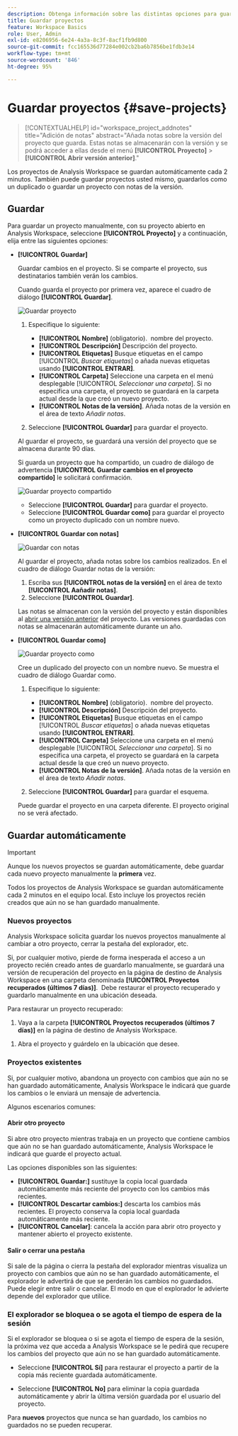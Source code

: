 ```yaml
---
description: Obtenga información sobre las distintas opciones para guardar sus proyectos en Analysis Workspace.
title: Guardar proyectos
feature: Workspace Basics
role: User, Admin
exl-id: e8206956-6e24-4a3a-8c3f-8acf1fb9d800
source-git-commit: fcc165536d77284e002cb2ba6b7856be1fdb3e14
workflow-type: tm+mt
source-wordcount: '846'
ht-degree: 95%

---
```



# Guardar proyectos {#save-projects}

<!-- markdownlint-disable MD034 -->

>[!CONTEXTUALHELP]
>id="workspace_project_addnotes"
>title="Adición de notas"
>abstract="Añada notas sobre la versión del proyecto que guarda. Estas notas se almacenarán con la versión y se podrá acceder a ellas desde el menú **[!UICONTROL Proyecto]** > **[!UICONTROL Abrir versión anterior]**."

<!-- markdownlint-enable MD034 -->


Los proyectos de Analysis Workspace se guardan automáticamente cada 2 minutos. También puede guardar proyectos usted mismo, guardarlos como un duplicado o guardar un proyecto con notas de la versión.

## Guardar

Para guardar un proyecto manualmente, con su proyecto abierto en Analysis Workspace, seleccione **[!UICONTROL Proyecto]** y a continuación, elija entre las siguientes opciones:

* **[!UICONTROL Guardar]**

  Guardar cambios en el proyecto. Si se comparte el proyecto, sus destinatarios también verán los cambios. 

  Cuando guarda el proyecto por primera vez, aparece el cuadro de diálogo **[!UICONTROL Guardar]**.

  ![Guardar proyecto](assets/save-project.png)

   1. Especifique lo siguiente:

      * **[!UICONTROL Nombre]** (obligatorio).  nombre del proyecto.
      * **[!UICONTROL Descripción]** Descripción del proyecto.
      * **[!UICONTROL Etiquetas]** Busque etiquetas en el campo [!UICONTROL *Buscar etiquetas*] o añada nuevas etiquetas usando **[!UICONTROL ENTRAR]**.
      * **[!UICONTROL Carpeta]** Seleccione una carpeta en el menú desplegable [!UICONTROL *Seleccionar una carpeta*]. Si no especifica una carpeta, el proyecto se guardará en la carpeta actual desde la que creó un nuevo proyecto.
      * **[!UICONTROL Notas de la versión]**. Añada notas de la versión en el área de texto *Añadir notas*.

   1. Seleccione **[!UICONTROL Guardar]** para guardar el proyecto.

  Al guardar el proyecto, se guardará una versión del proyecto que se almacena durante 90 días.

  Si guarda un proyecto que ha compartido, un cuadro de diálogo de advertencia **[!UICONTROL Guardar cambios en el proyecto compartido]** le solicitará confirmación.

  ![Guardar proyecto compartido](assets/save-project-shared.png)

   * Seleccione **[!UICONTROL Guardar]** para guardar el proyecto.
   * Seleccione **[!UICONTROL Guardar como]** para guardar el proyecto como un proyecto duplicado con un nombre nuevo.


* **[!UICONTROL Guardar con notas]**

  ![Guardar con notas](assets/save-version-notes.png)

  Al guardar el proyecto, añada notas sobre los cambios realizados. En el cuadro de diálogo Guardar notas de la versión:

   1. Escriba sus **[!UICONTROL notas de la versión]** en el área de texto **[!UICONTROL Aañadir notas]**.
   1. Seleccione **[!UICONTROL Guardar]**.

  Las notas se almacenan con la versión del proyecto y están disponibles al [abrir una versión anterior](open-projects.md#open-previous-version) del proyecto. Las versiones guardadas con notas se almacenarán automáticamente durante un año.

* **[!UICONTROL Guardar como]**

  ![Guardar proyecto como](assets/save-project-as.png)

  Cree un duplicado del proyecto con un nombre nuevo. Se muestra el cuadro de diálogo Guardar como.

   1. Especifique lo siguiente:

      * **[!UICONTROL Nombre]** (obligatorio).  nombre del proyecto.
      * **[!UICONTROL Descripción]** Descripción del proyecto.
      * **[!UICONTROL Etiquetas]** Busque etiquetas en el campo [!UICONTROL *Buscar etiquetas*] o añada nuevas etiquetas usando **[!UICONTROL ENTRAR]**.
      * **[!UICONTROL Carpeta]** Seleccione una carpeta en el menú desplegable [!UICONTROL *Seleccionar una carpeta*]. Si no especifica una carpeta, el proyecto se guardará en la carpeta actual desde la que creó un nuevo proyecto.
      * **[!UICONTROL Notas de la versión]**. Añada notas de la versión en el área de texto *Añadir notas*.

   1. Seleccione **[!UICONTROL Guardar]** para guardar el esquema.

  Puede guardar el proyecto en una carpeta diferente. El proyecto original no se verá afectado.


<!-- Cannot find this option in CJA 
| **[!UICONTROL Save as template]** | Save your project as a [custom template](/help/analyze/analysis-workspace/build-workspace-project/starter-projects.md) that becomes available to your organization under **[!UICONTROL Project > New]** | 
-->

## Guardar automáticamente


>[!IMPORTANT]
>
>Aunque los nuevos proyectos se guardan automáticamente, debe guardar cada nuevo proyecto manualmente la **primera** vez. 
>

Todos los proyectos de Analysis Workspace se guardan automáticamente cada 2 minutos en el equipo local. Esto incluye los proyectos recién creados que aún no se han guardado manualmente.

### Nuevos proyectos

Analysis Workspace solicita guardar los nuevos proyectos manualmente al cambiar a otro proyecto, cerrar la pestaña del explorador, etc.

Si, por cualquier motivo, pierde de forma inesperada el acceso a un proyecto recién creado antes de guardarlo manualmente, se guardará una versión de recuperación del proyecto en la página de destino de Analysis Workspace en una carpeta denominada **[!UICONTROL Proyectos recuperados (últimos 7 días)]**.  Debe restaurar el proyecto recuperado y guardarlo manualmente en una ubicación deseada.

Para restaurar un proyecto recuperado:

1. Vaya a la carpeta **[!UICONTROL Proyectos recuperados (últimos 7 días)]** en la página de destino de Analysis Workspace.

<!-- 
     ![The list of folders highlighting the Recovered Project folder.](assets/recovered-folder.png)
  -->

1. Abra el proyecto y guárdelo en la ubicación que desee.


### Proyectos existentes

Si, por cualquier motivo, abandona un proyecto con cambios que aún no se han guardado automáticamente, Analysis Workspace le indicará que guarde los cambios o le enviará un mensaje de advertencia.


Algunos escenarios comunes:

#### Abrir otro proyecto

Si abre otro proyecto mientras trabaja en un proyecto que contiene cambios que aún no se han guardado automáticamente, Analysis Workspace le indicará que guarde el proyecto actual.

Las opciones disponibles son las siguientes:

* **[!UICONTROL Guardar:]** sustituye la copia local guardada automáticamente más reciente del proyecto con los cambios más recientes.
* **[!UICONTROL Descartar cambios:]** descarta los cambios más recientes. El proyecto conserva la copia local guardada automáticamente más reciente.
* **[!UICONTROL Cancelar]**: cancela la acción para abrir otro proyecto y mantener abierto el proyecto existente.

<!-- ![Click Save to save changes to a project.](assets/existing-save.png) -->

#### Salir o cerrar una pestaña

Si sale de la página o cierra la pestaña del explorador mientras visualiza un proyecto con cambios que aún no se han guardado automáticamente, el explorador le advertirá de que se perderán los cambios no guardados. Puede elegir entre salir o cancelar. El modo en que el explorador le advierte depende del explorador que utilice.


### El explorador se bloquea o se agota el tiempo de espera de la sesión

Si el explorador se bloquea o si se agota el tiempo de espera de la sesión, la próxima vez que acceda a Analysis Workspace se le pedirá que recupere los cambios del proyecto que aún no se han guardado automáticamente.

* Seleccione **[!UICONTROL Sí]** para restaurar el proyecto a partir de la copia más reciente guardada automáticamente.

* Seleccione **[!UICONTROL No]** para eliminar la copia guardada automáticamente y abrir la última versión guardada por el usuario del proyecto.

<!--![The Project Recovery dialog box.](assets/project-recovery.png)-->



Para **nuevos** proyectos que nunca se han guardado, los cambios no guardados no se pueden recuperar.


<!-- Shouldn't this belong to another page?  Moved it to a new open projects page


## Open previously saved version

To open a previously saved version of a project:

1. Select **[!UICONTROL Open previous version]** from the **[!UICONTROL Project]** menu.

   ![The Previously saved project versions list and options to show All versions or Only versions with notes.](assets/open-previously-saved.png)

1. Review the list of previous versions available. You can switch between **[!UICONTROL All versions]** and **[!UICONTROL Only versions with notes]**.

   For each version, the list shows a timestamp
   [!UICONTROL Timestamp] and [!UICONTROL Editor] are shown, in addition to [!UICONTROL Notes] if they were added when the [!UICONTROL Editor] saved. Versions without notes are stored for 90 days; versions with notes are stored for 1 year.
1. Select a previous version and click **[!UICONTROL Load]**.
   The previous version then loads with a notification. The previous version does not become the current saved version of your project until you click **[!UICONTROL Save]**. If you navigate away from the loaded version, when you return, you will see the last saved version of the project.

-->



<!--
# Save projects {#save-projects}

>[!CONTEXTUALHELP]
>id="workspace_project_addnotes"
>title="Add notes"
>abstract="Add notes about the project version being saved. These notes will be stored with the version and accessible under the **[!UICONTROL Project]** > **[!UICONTROL Open previous version]** menu."

Projects in Analysis Workspace are automatically saved every 2 minutes. 

You can also manually save projects. Additional options such as adding tags or notes are available when you manually save a project.

## Save projects manually {#Save} 

Various options are available when manually saving a project in Analysis Workspace.

To manually save a project:

1. With your project open in Analysis Workspace, select **[!UICONTROL Project]**, then choose from the following options: 

   | Action | Description | 
   |---|---| 
   | **[!UICONTROL Save]** | Save changes to your project. If the project is shared, recipients of the project will also see the changes. When you first save your project, you are prompted to give the project a name, (optional) description and add (optional) tags. | 
   | **[!UICONTROL Save with notes]** | Before your project saves, add notes about what changed in the project. Notes are stored with the project version and are available to all editors under [!UICONTROL Project] > [!UICONTROL Open previous version]. | 
   | **[!UICONTROL Save as]** | Create a duplicate of your project. The original project will not be affected. | 
   | **[!UICONTROL Save as template]** | Save your project as a [template](/help/analyze/analysis-workspace/templates/create-templates.md) that becomes available to your organization under **[!UICONTROL Project > New]** | 

## Auto-save {#Autosave} 

All projects in Analysis Workspace are automatically saved every 2 minutes to your local machine. This includes newly created projects that are not yet saved manually. 

* **New projects:** Even though new projects are auto-saved, you must save each new project manually the first time. Analysis Workspace prompts you to save new projects manually when switching to another project, closing the browser tab, and so forth. 

  If for any reason you unexpectedly lose access to a newly created project before manually saving it, a recovery version of your project is saved on the Analysis Workspace landing page in a folder called `Recovered Projects (Last 7 Days)`. You must restore the recovered project and manually save it to a desired location. 

  To restore a recovered project:
  
  1. Go to the [!UICONTROL **Recovered Projects**] folder on the Analysis Workspace landing page.

     ![](assets/recovered-folder.png)

  1. Open your project and save it to a desired location. 

* **Existing projects:** If for any reason you leave a project with changes that are not yet auto-saved, Analysis Workspace either prompts you to save your changes or provides a warning message. 

  Following are some common scenarios:

### Open another project 

If you open an additional project while working on a project that contains changes that are not yet auto-saved, Analysis Workspace prompts you to save the current project before leaving.

The following options are available:

* **Save:** Replaces the most recent auto-saved local copy of your project with your latest changes.
* **Save As:** Saves your latest changes as a new project. The original project is saved only with the most recent auto-saved changes.
* **Discard Changes:** Discards your latest changes. The project retains the most recent auto-saved changes.

![](assets/existing-save.png)

### Navigate away or close a tab 

If you navigate away from the page or close the browser tab while viewing a project with changes that are not yet auto-saved, the browser warns that your unsaved changes will be lost. You can choose to leave or cancel. 

![](assets/browser-image.png)

### Browser crashes or session times out 

If your browser crashes or if your session times out, then the next time you access Analysis Workspace you're prompted to recover any changes to your project that are not yet auto-saved.

Following is the Project Recovery dialog box that displays the first time you access Analysis Workspace after a crash or a timeout.

Select **Yes** to restore the project from the most recent auto-saved copy.

Select **No** to delete the auto-saved copy and open the last user-saved version of the project.

![](assets/project-recovery.png)

For **new** projects that have never been saved, unsaved changes are not recoverable.

## Open a previous version {#previous-version}

To open a previous version of a project:

1. Go to **[!UICONTROL Project]** > **[!UICONTROL Open previous version]**

   ![](assets/previous-versions.png)
   
1. Review the list of prior versions available. 
   [!UICONTROL Timestamp] and [!UICONTROL Editor] are shown, in addition to [!UICONTROL Notes] if they were added when the [!UICONTROL Editor] saved. Versions without notes are stored for 90 days; versions with notes are stored for 1 year.
1. Select a previous version and click **[!UICONTROL Load]**.
   The previous version then loads with a notification. The previous version does not become the current saved version of your project until you click **[!UICONTROL Save]**. If you navigate away from the loaded version, when you return, you will see the last saved version of the project. 

-->
